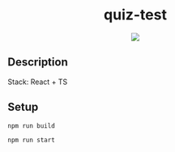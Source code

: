 <h1 align="center">quiz-test</h1>
<p align="center">
  <img src="https://img.shields.io/badge/made%20by-opv1-blue.svg">
</p>

## Description

Stack: React + TS

## Setup

```
npm run build
```

```
npm run start
```
